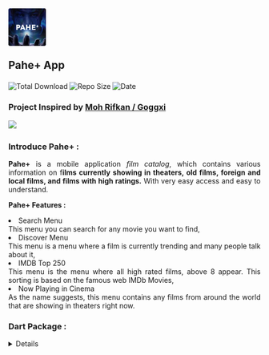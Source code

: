 <div align="justify">
<h2> 
    <img src="assets/images/logo.png" width="75px">
    <p>Pahe+ App</p>
</h2>

![Total Download](https://img.shields.io/github/downloads/aautoruns/pahe_app/total?color=1A0072&label=Total%20Download&logo=android&style=for-the-badge)
![Repo Size](https://img.shields.io/github/repo-size/aautoruns/pahe_app?color=1a0072&logo=Github&style=for-the-badge)
![Date](https://img.shields.io/github/release-date/aautoruns/pahe_app?color=d81744&style=for-the-badge)

<h3>Project Inspired by <a href="https://github.com/Goggxi/yt-flutter-movie-db">Moh Rifkan / Goggxi</a></h3>

<a href='https://github.com/aautoruns/pahe_app/releases/download/Pahe%2B/Pahe+.apk'><img src="https://img.shields.io/badge/Download Here-1A0072?style=for-the-badge&logo=android&logoColor=fff" height="30px"></a>

### Introduce Pahe+ :

**Pahe+** is a mobile application _film catalog_, which contains various information on f**ilms currently showing in theaters, old films, foreign and local films, and films with high ratings.** With very easy access and easy to understand.

**Pahe+ Features :**
<li>Search Menu</li>
This menu you can search for any movie you want to find,
<li>Discover Menu</li>
This menu is a menu where a film is currently trending and many people talk about it,
<li>IMDB Top 250</li>
This menu is the menu where all high rated films, above 8 appear. This sorting is based on the famous web IMDb Movies,
<li>Now Playing in Cinema</li>
As the name suggests, this menu contains any films from around the world that are showing in theaters right now.

### Dart Package :

<details>
- <a href="https://pub.dev/packages/flutter_native_splash">Flutter Native Splash 2.2.17</a>
<p></p>
- <a href="https://pub.dev/packages/dio">Dio 4.0.6</a>
<p></p>
- <a href="https://pub.dev/packages/provider">Provider 6.0.5</a>
<p></p>
- <a href="https://pub.dev/packages/dartz">Dartz 0.10.1</a>
<p></p>
- <a href="https://pub.dev/packages/carousel_slider">Carousel Slider 4.2.1</a>
<p></p>
- <a href="https://pub.dev/packages/infinite_scroll_pagination">Infinite Scroll Pagination 3.2.0</a>
<p></p>
- <a href="https://pub.dev/packages/get_it">Get It 7.2.0</a>
<p></p>
- <a href="https://pub.dev/packages/webview_flutter/versions/3.0.4">WebView Flutter 3.0.4</a>
<p></p>
- <a href="https://pub.dev/packages/youtube_player_flutter">YT Player Flutter 8.1.2</a>
</details>
</div>
